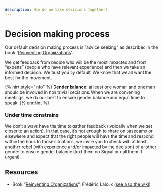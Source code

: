 ```yaml
---
description: How do we take decisions together?
---
```


# Decision making process

Our default decision making process is ”advice seeking” as described in the book ”[Reinventing Organizations](https://www.reinventingorganizations.com/)”. 

We get feedback from people who will be the most impacted and from “experts” \(people who have relevant experience\) and then we take an informed decision. We trust you by default. We know that we all want the best for the movement.

{% hint style="info" %}
**Gender balance**: at least one woman and one man should be involved in non trivial decisions. When we are convening meetings, we do our best to ensure gender balance and equal time to speak.
{% endhint %}

### Under time constrains

We don’t always have the time to gather feedback \(typically when we get closer to an action\). In that case, it’s not enough to share on basecamp or elsewhere and expect that the right people will have the time and respond within the hour. In those situations, we invite you to check with at least another rebel \(with experience and/or impacted by the decision\) of another gender to ensure gender balance \(text them on Signal or call them if urgent\).

## Resources

* Book “[Reinventing Organizations](https://www.reinventingorganizations.com/)”, Frédéric Laloux \([see also the wiki](http://www.reinventingorganizationswiki.com/Main_Page)\)


